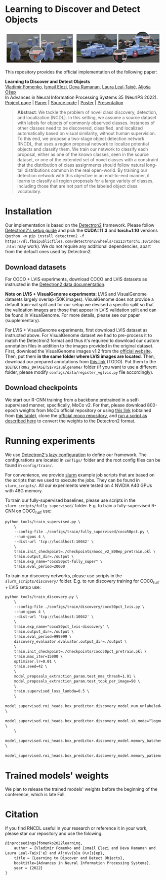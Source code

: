# Learning to Discover and Detect Objects

<img src="./docs/assets/figures/qualitative_results.webp" class="qualitative_teaser">

This repository provides the official implementation of the following paper:

**Learning to Discover and Detect Objects** <br/>
[Vladimir Fomenko](https://github.com/vlfom/),
[Ismail Elezi](https://dvl.in.tum.de/team/elezi/),
[Deva Ramanan](https://www.cs.cmu.edu/~deva/),
[Laura Leal-Taixé](https://dvl.in.tum.de/team/lealtaixe/),
[Aljoša Ošep](https://dvl.in.tum.de/team/osep/) <br/>
In Advances in Neural Information Processing Systems 35 (NeurIPS 2022). <br/>
[Project page](https://vlfom.github.io/RNCDL/) | [Paper](https://arxiv.org/abs/2210.10774) | [Source code](https://github.com/vlfom/rncdl) | [Poster](#) | [Presentation](#) <br/>

> **Abstract**: We tackle the problem of novel class discovery, detection, and localization (NCDL). In this setting, we assume a source dataset with labels for objects of commonly observed classes. Instances of other classes need to be discovered, classified, and localized automatically based on visual similarity, without human supervision. To this end, we propose a two-stage object detection network RNCDL, that uses a region proposal network to localize potential objects and classify them. We train our network to classify each proposal, either as one of the known classes, seen in the source dataset, or one of the extended set of novel classes with a constraint that the distribution of class assignments should follow natural long-tail distributions common in the real open-world. By training our detection network with this objective in an end-to-end manner, it learns to classify all region proposals for a large variety of classes, including those that are not part of the labeled object class vocabulary.

# Installation

Our implementation is based on the [Detectron2](https://github.com/facebookresearch/detectron2) framework. Please follow [Detectron2's setup guide](https://github.com/facebookresearch/detectron2/blob/main/INSTALL.md) and pick the **CUDA=11.3** and **torch=1.10** versions (`python -m pip install detectron2 -f https://dl.fbaipublicfiles.com/detectron2/wheels/cu113/torch1.10/index.html` may work). We do not require any additional dependencies, apart from the default ones used by Detectron2.

## Download datasets

For COCO + LVIS experiments, download COCO and LVIS datasets as instructed in the [Detectron2 data documentation](https://detectron2.readthedocs.io/en/latest/tutorials/builtin_datasets.html).

**Note on LVIS + VisualGenome experiments:** LVIS and VisualGenome datasets largely overlap (50K images). VisualGenome does not provide a default train-val split and for our setup we devised a specific split so that the validation images are those that appear in LVIS validation split and can be found in VisualGenome. For more details, please see our paper (supplementary).

For LVIS + VisualGenome experiments, first download LVIS dataset as instructed above. For VisualGenome dataset we had to pre-process it to match the Detectron2 format and thus it's required to download our custom annotation files in addition to the images provided in the original dataset. First, download the VisualGenome images v1.2 from the [official website](https://visualgenome.org/api/v0/api_home.html). Then, put them **in the same folder where LVIS images are located**. Then, download our prepared annotations from [this link](#) (TODO). Put them to the `$DETECTRON2_DATASETS$/visualgenome/` folder (if you want to use a different folder, please modify `configs/data/register_vglvis.py` file accordingly).

## Download checkpoints

We start our R-CNN training from a backbone pretrained in a self-supervised manner, specifically, MoCo v2. For that, please download 800-epoch weights from MoCo official repository or using [this link](https://dl.fbaipublicfiles.com/moco/moco_checkpoints/moco_v2_800ep/moco_v2_800ep_pretrain.pth.tar) (obtained from [this table](https://github.com/facebookresearch/moco#models)), clone the [official moco repository](https://github.com/facebookresearch/moco), and [run a script as described here](https://github.com/facebookresearch/moco/tree/main/detection) to convert the weights to the Detectron2 format.

# Running experiments

We use [Detectron2's lazy configuration](https://detectron2.readthedocs.io/en/latest/tutorials/lazyconfigs.html) to define our framework. The configurations are located in `configs/` folder and the root config files can be found in `config/train/`.

For convenience, we provide [slurm](https://slurm.schedmd.com/documentation.html) example job scripts that are based on the scripts that we used to execute the jobs. They can be found in `slurm_scripts/`.
All our experiments were tested on 4 NVIDIA A40 GPUs with 48G memory.

To train our fully-supervised baselines, please use scripts in the `slurm_scripts/fully_supervised/` folder. E.g. to train a fully-supervised R-CNN on COCO<sub>half</sub> use:

```
python tools/train_supervised.py \
    \
    --config-file ./configs/train/fully_supervised/coco50pct.py \
    --num-gpus 4 \
    --dist-url 'tcp://localhost:10042' \
    \
    train.init_checkpoint=./checkpoints/moco_v2_800ep_pretrain.pkl \
    train.output_dir=./output \
    train.exp_name="coco50pct-fully_super" \
    train.eval_period=20000
```

To train our discovery networks, please use scripts in the `slurm_scripts/discovery/` folder. E.g. to run discovery training for COCO<sub>half</sub> + LVIS setup use:

```
python tools/train_discovery.py \
    \
    --config-file ./configs/train/discovery/coco50pct_lvis.py \
    --num-gpus 4 \
    --dist-url 'tcp://localhost:10042' \
    \
    train.exp_name="coco50pct_lvis-discovery" \
    train.output_dir=./output \
    train.eval_period=999999 \
    discovery_evaluator.evaluator.output_dir=./output \
    \
    train.init_checkpoint=./checkpoints/coco50pct_pretrain.pkl \
    train.max_iter=15000 \
    optimizer.lr=0.01 \
    train.seed=42 \
    \
    model_proposals_extraction_param.test_nms_thresh=1.01 \
    model_proposals_extraction_param.test_topk_per_image=50 \
    \
    train.supervised_loss_lambda=0.5 \
    \
    model_supervised.roi_heads.box_predictor.discovery_model.num_unlabeled=3000 \
    model_supervised.roi_heads.box_predictor.discovery_model.sk_mode="lognormal" \
    \
    model_supervised.roi_heads.box_predictor.discovery_model.memory_batches=100 \
    model_supervised.roi_heads.box_predictor.discovery_model.memory_patience=150

```

# Trained models' weights

We plan to release the trained models' weights before the beginning of the conference, which is late Fall.

# Citation
If you find RNCDL useful in your research or reference it in your work, please star our repository and use the folowing:
```
@inproceedings{fomenko2022learning,
    author = {Vladimir Fomenko and Ismail Elezi and Deva Ramanan and Laura Leal-Taix{'e} and Aljo\v{s}a O\v{s}ep},
    title = {Learning to Discover and Detect Objects},
    booktitle={Advances in Neural Information Processing Systems},
    year = {2022}
}
```
